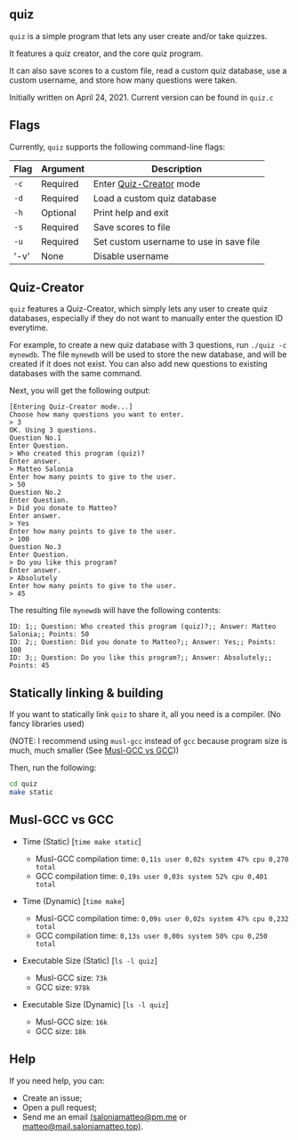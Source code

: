 ## quiz

`quiz` is a simple program that lets any user create and/or take quizzes.

It features a quiz creator, and the core quiz program.

It can also save scores to a custom file, read a custom quiz database,
use a custom username, and store how many questions were taken.

Initially written on April 24, 2021. Current version can be found in `quiz.c`

## Flags
Currently, `quiz` supports the following command-line flags:

| Flag | Argument | Description                              |
|------|----------|------------------------------------------|
| `-c` | Required | Enter [Quiz-Creator](#Quiz-Creator) mode |
| `-d` | Required | Load a custom quiz database              |
| `-h` | Optional | Print help and exit                      |
| `-s` | Required | Save scores to file                      |
| `-u` | Required | Set custom username to use in save file  |
| '-v' | None     | Disable username                         |

## Quiz-Creator
`quiz` features a Quiz-Creator, which simply lets any user to create quiz databases, especially if they do not want to
manually enter the question ID everytime.

For example, to create a new quiz database with 3 questions, run `./quiz -c mynewdb`.
The file `mynewdb` will be used to store the new database, and will be created if it does not exist.
You can also add new questions to existing databases with the same command.

Next, you will get the following output:

```
[Entering Quiz-Creator mode...]
Choose how many questions you want to enter.
> 3
OK. Using 3 questions.
Question No.1
Enter Question.
> Who created this program (quiz)?
Enter answer.
> Matteo Salonia
Enter how many points to give to the user.
> 50
Question No.2
Enter Question.
> Did you donate to Matteo?
Enter answer.
> Yes
Enter how many points to give to the user.
> 100
Question No.3
Enter Question.
> Do you like this program?
Enter answer.
> Absolutely
Enter how many points to give to the user.
> 45
```

The resulting file `mynewdb` will have the following contents:

```
ID: 1;; Question: Who created this program (quiz)?;; Answer: Matteo Salonia;; Points: 50
ID: 2;; Question: Did you donate to Matteo?;; Answer: Yes;; Points: 100
ID: 3;; Question: Do you like this program?;; Answer: Absolutely;; Points: 45
```

## Statically linking & building
If you want to statically link `quiz` to share it, all you need is a compiler. (No fancy libraries used)

(NOTE: I recommend using `musl-gcc` instead of `gcc` because program size is much, much smaller (See [Musl-GCC vs GCC](#musl-gcc-vs-gcc)))

Then, run the following:

```bash
cd quiz
make static
```

## Musl-GCC vs GCC
+ Time (Static) [`time make static`]
	- Musl-GCC compilation time: `0,11s user 0,02s system 47% cpu 0,270 total`
	- GCC compilation time: `0,19s user 0,03s system 52% cpu 0,401 total`

+ Time (Dynamic) [`time make`]
	- Musl-GCC compilation time: `0,09s user 0,02s system 47% cpu 0,232 total`
	- GCC compilation time: `0,13s user 0,00s system 50% cpu 0,250 total`

+ Executable Size (Static) [`ls -l quiz`]
	- Musl-GCC size: `73k`
	- GCC size: `978k`

+ Executable Size (Dynamic) [`ls -l quiz`]
	- Musl-GCC size: `16k`
	- GCC size: `18k`

## Help
If you need help, you can:
- Create an issue;
- Open a pull request;
- Send me an email [(saloniamatteo@pm.me](mailto:saloniamatteo@pm.me) or [matteo@mail.saloniamatteo.top)](mailto:matteo@mail.saloniamatteo.top).
